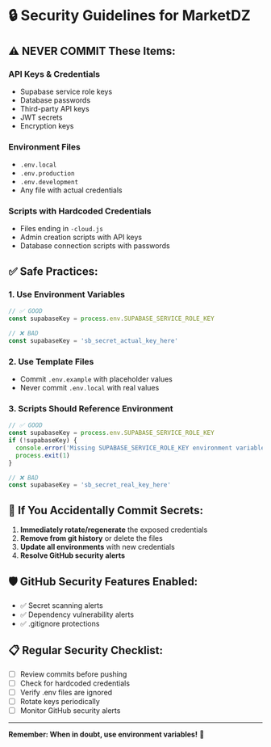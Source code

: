 # 🔒 Security Guidelines for MarketDZ

## ⚠️ NEVER COMMIT These Items:

### **API Keys & Credentials**
- Supabase service role keys
- Database passwords
- Third-party API keys
- JWT secrets
- Encryption keys

### **Environment Files**
- `.env.local`
- `.env.production`
- `.env.development`
- Any file with actual credentials

### **Scripts with Hardcoded Credentials**
- Files ending in `-cloud.js`
- Admin creation scripts with API keys
- Database connection scripts with passwords

## ✅ Safe Practices:

### **1. Use Environment Variables**
```javascript
// ✅ GOOD
const supabaseKey = process.env.SUPABASE_SERVICE_ROLE_KEY

// ❌ BAD
const supabaseKey = 'sb_secret_actual_key_here'
```

### **2. Use Template Files**
- Commit `.env.example` with placeholder values
- Never commit `.env.local` with real values

### **3. Scripts Should Reference Environment**
```javascript
// ✅ GOOD
const supabaseKey = process.env.SUPABASE_SERVICE_ROLE_KEY
if (!supabaseKey) {
  console.error('Missing SUPABASE_SERVICE_ROLE_KEY environment variable')
  process.exit(1)
}

// ❌ BAD
const supabaseKey = 'sb_secret_real_key_here'
```

## 🚨 If You Accidentally Commit Secrets:

1. **Immediately rotate/regenerate** the exposed credentials
2. **Remove from git history** or delete the files
3. **Update all environments** with new credentials
4. **Resolve GitHub security alerts**

## 🛡️ GitHub Security Features Enabled:

- ✅ Secret scanning alerts
- ✅ Dependency vulnerability alerts
- ✅ .gitignore protections

## 📋 Regular Security Checklist:

- [ ] Review commits before pushing
- [ ] Check for hardcoded credentials
- [ ] Verify .env files are ignored
- [ ] Rotate keys periodically
- [ ] Monitor GitHub security alerts

---
**Remember: When in doubt, use environment variables!** 🔐